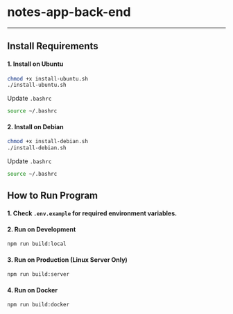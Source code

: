 # notes-app-back-end

---

## Install Requirements

#### 1. Install on Ubuntu

```bash
chmod +x install-ubuntu.sh
./install-ubuntu.sh
```

Update `.bashrc`

```bash
source ~/.bashrc
```

#### 2. Install on Debian

```bash
chmod +x install-debian.sh
./install-debian.sh
```

Update `.bashrc`

```bash
source ~/.bashrc
```

## How to Run Program

#### 1. Check `.env.example` for required environment variables.

#### 2. Run on Development

```bash
npm run build:local
```

#### 3. Run on Production (Linux Server Only)

```bash
npm run build:server
```

#### 4. Run on Docker

```bash
npm run build:docker
```